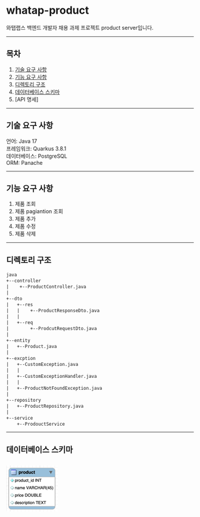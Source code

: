 # whatap-product

와탭랩스 백엔드 개발자 채용 과제 프로젝트 product server입니다.

---
## 목차
1. [기술 요구 사항](#기술-요구-사항)
2. [기능 요구 사항](#기능-요구-사항)
3. [디렉토리 구조](#디렉토리-구조)
4. [데이터베이스 스키마](#데이터베이스-스키마)
5. [API 명세]

---

## 기술 요구 사항

언어: Java 17 <br>
프레임워크: Quarkus 3.8.1 <br>
데이터베이스: PostgreSQL <br>
ORM: Panache

---

## 기능 요구 사항

1. 제품 조회
2. 제품 pagiantion 조회
3. 제품 추가
4. 제품 수정
5. 제품 삭제

---

## 디렉토리 구조
```
java
+--controller
|    +--ProductController.java
|
+--dto
|   +--res
|   |    +--ProductResponseDto.java
|   |
|   +--req
|        +--ProdcutRequestDto.java
|
+--entity
|   +--Product.java
|
+--excption
|   +--CustomException.java
|   |
|   +--CustomExceptionHandler.java
|   |
|   +--ProductNotFoundException.java
|
+--repository
|   +--ProductRepository.java
|
+--service
    +--ProdouctService
```
---
## 데이터베이스 스키마
![img.png](product.png)
---

